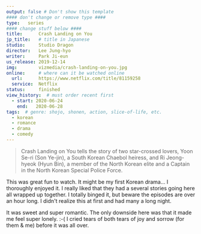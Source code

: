 ```yaml
---
output: false # Don't show this template
#### don't change or remove type ####
type:   series
#### change stuff below ####
title:      Crash Landing on You
jp_title:   # title in Japanese
studio:     Studio Dragon
director:   Lee Jung-hyo
writer:     Park Ji-eun
us_release: 2019-12-14 
img:        vizmedia/crash-landing-on-you.jpg 
online:     # where can it be watched online
  url:      https://www.netflix.com/title/81159258
  service:  Netflix
status:     finished
view_history:  # must order recent first
  - start: 2020-06-24 
    end:   2020-06-28
tags:  # genre: shojo, shonen, action, slice-of-life, etc.
  - korean
  - romance
  - drama
  - comedy
---
```


> Crash Landing on You tells the story of two star-crossed lovers, Yoon Se-ri (Son Ye-jin), a South Korean Chaebol heiress, and Ri Jeong-hyeok (Hyun Bin), a member of the North Korean elite and a Captain in the North Korean Special Police Force.

This was great fun to watch. It might be my first Korean drama... I thoroughly enjoyed it.  I really liked that they had a several stories going here all wrapped up together. I totally binged it, but beware the episodes are over an hour long. I didn't realize this at first and had many a long night. 

It was sweet and super romantic. The only downside here was that it made me feel super lonely. :-(  I cried tears of both tears of joy and sorrow (for them & me) before it was all over.